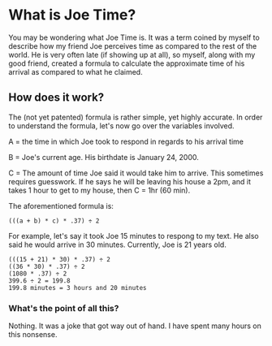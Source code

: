 # What is Joe Time?
You may be wondering what Joe Time is. It was a term coined by myself to describe how my friend Joe perceives time as compared to the rest of the world. He is very often late (if showing up at all), so myself, along with my good friend, created a formula to calculate the approximate time of his arrival as compared to what he claimed.

## How does it work?

The (not yet patented) formula is rather simple, yet highly accurate. In order to understand the formula, let's now go over the variables involved.

A = the time in which Joe took to respond in regards to his arrival time

B = Joe's current age. His birthdate is January 24, 2000.

C = The amount of time Joe said it would take him to arrive. This sometimes requires guesswork. If he says he will be leaving his house a 2pm, and it takes 1 hour to get to my house, then C = 1hr (60 min).

The aforementioned formula is:

    (((a + b) * c) * .37) ÷ 2
  
For example, let's say it took Joe 15 minutes to respong to my text. He also said he would arrive in 30 minutes. Currently, Joe is 21 years old.

    (((15 + 21) * 30) * .37) ÷ 2
    ((36 * 30) * .37) ÷ 2
    (1080 * .37) ÷ 2
    399.6 ÷ 2 = 199.8
    199.8 minutes = 3 hours and 20 minutes
    
### What's the point of all this?
Nothing. It was a joke that got way out of hand. I have spent many hours on this nonsense.
